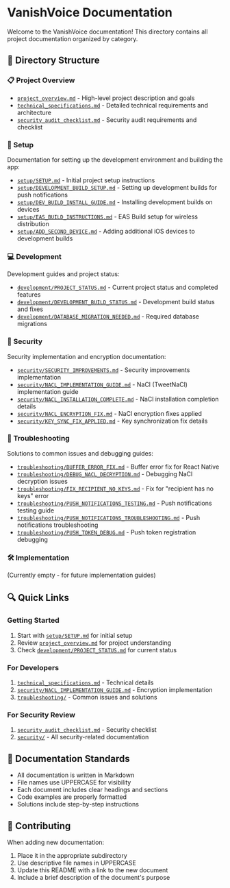 # VanishVoice Documentation

Welcome to the VanishVoice documentation! This directory contains all project documentation organized by category.

## 📁 Directory Structure

### 📋 Project Overview
- [`project_overview.md`](project_overview.md) - High-level project description and goals
- [`technical_specifications.md`](technical_specifications.md) - Detailed technical requirements and architecture
- [`security_audit_checklist.md`](security_audit_checklist.md) - Security audit requirements and checklist

### 🚀 Setup
Documentation for setting up the development environment and building the app:
- [`setup/SETUP.md`](setup/SETUP.md) - Initial project setup instructions
- [`setup/DEVELOPMENT_BUILD_SETUP.md`](setup/DEVELOPMENT_BUILD_SETUP.md) - Setting up development builds for push notifications
- [`setup/DEV_BUILD_INSTALL_GUIDE.md`](setup/DEV_BUILD_INSTALL_GUIDE.md) - Installing development builds on devices
- [`setup/EAS_BUILD_INSTRUCTIONS.md`](setup/EAS_BUILD_INSTRUCTIONS.md) - EAS Build setup for wireless distribution
- [`setup/ADD_SECOND_DEVICE.md`](setup/ADD_SECOND_DEVICE.md) - Adding additional iOS devices to development builds

### 💻 Development
Development guides and project status:
- [`development/PROJECT_STATUS.md`](development/PROJECT_STATUS.md) - Current project status and completed features
- [`development/DEVELOPMENT_BUILD_STATUS.md`](development/DEVELOPMENT_BUILD_STATUS.md) - Development build status and fixes
- [`development/DATABASE_MIGRATION_NEEDED.md`](development/DATABASE_MIGRATION_NEEDED.md) - Required database migrations

### 🔐 Security
Security implementation and encryption documentation:
- [`security/SECURITY_IMPROVEMENTS.md`](security/SECURITY_IMPROVEMENTS.md) - Security improvements implementation
- [`security/NACL_IMPLEMENTATION_GUIDE.md`](security/NACL_IMPLEMENTATION_GUIDE.md) - NaCl (TweetNaCl) implementation guide
- [`security/NACL_INSTALLATION_COMPLETE.md`](security/NACL_INSTALLATION_COMPLETE.md) - NaCl installation completion details
- [`security/NACL_ENCRYPTION_FIX.md`](security/NACL_ENCRYPTION_FIX.md) - NaCl encryption fixes applied
- [`security/KEY_SYNC_FIX_APPLIED.md`](security/KEY_SYNC_FIX_APPLIED.md) - Key synchronization fix details

### 🐛 Troubleshooting
Solutions to common issues and debugging guides:
- [`troubleshooting/BUFFER_ERROR_FIX.md`](troubleshooting/BUFFER_ERROR_FIX.md) - Buffer error fix for React Native
- [`troubleshooting/DEBUG_NACL_DECRYPTION.md`](troubleshooting/DEBUG_NACL_DECRYPTION.md) - Debugging NaCl decryption issues
- [`troubleshooting/FIX_RECIPIENT_NO_KEYS.md`](troubleshooting/FIX_RECIPIENT_NO_KEYS.md) - Fix for "recipient has no keys" error
- [`troubleshooting/PUSH_NOTIFICATIONS_TESTING.md`](troubleshooting/PUSH_NOTIFICATIONS_TESTING.md) - Push notifications testing guide
- [`troubleshooting/PUSH_NOTIFICATIONS_TROUBLESHOOTING.md`](troubleshooting/PUSH_NOTIFICATIONS_TROUBLESHOOTING.md) - Push notifications troubleshooting
- [`troubleshooting/PUSH_TOKEN_DEBUG.md`](troubleshooting/PUSH_TOKEN_DEBUG.md) - Push token registration debugging

### 🛠️ Implementation
(Currently empty - for future implementation guides)

## 🔍 Quick Links

### Getting Started
1. Start with [`setup/SETUP.md`](setup/SETUP.md) for initial setup
2. Review [`project_overview.md`](project_overview.md) for project understanding
3. Check [`development/PROJECT_STATUS.md`](development/PROJECT_STATUS.md) for current status

### For Developers
1. [`technical_specifications.md`](technical_specifications.md) - Technical details
2. [`security/NACL_IMPLEMENTATION_GUIDE.md`](security/NACL_IMPLEMENTATION_GUIDE.md) - Encryption implementation
3. [`troubleshooting/`](troubleshooting/) - Common issues and solutions

### For Security Review
1. [`security_audit_checklist.md`](security_audit_checklist.md) - Security checklist
2. [`security/`](security/) - All security-related documentation

## 📝 Documentation Standards

- All documentation is written in Markdown
- File names use UPPERCASE for visibility
- Each document includes clear headings and sections
- Code examples are properly formatted
- Solutions include step-by-step instructions

## 🤝 Contributing

When adding new documentation:
1. Place it in the appropriate subdirectory
2. Use descriptive file names in UPPERCASE
3. Update this README with a link to the new document
4. Include a brief description of the document's purpose